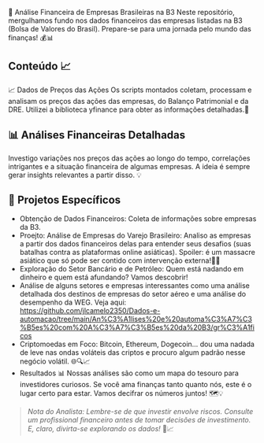 🚀 Análise Financeira de Empresas Brasileiras na B3
Neste repositório, mergulhamos fundo nos dados financeiros das empresas listadas na B3 (Bolsa de Valores do Brasil). Prepare-se para uma jornada pelo mundo das finanças! 💰📊

## Conteúdo 📈
📈 Dados de Preços das Ações
Os scripts montados coletam, processam e analisam os preços das ações das empresas, do Balanço Patrimonial e da DRE. Utilizei a biblioteca yfinance para obter as informações detalhadas.💪

## 📊 Análises Financeiras Detalhadas
Investigo variações nos preços das ações ao longo do tempo, correlações intrigantes e a situação financeira de algumas empresas. A ideia é sempre gerar insights relevantes a partir disso. 💡

## 🌟 Projetos Específicos
- Obtenção de Dados Financeiros: Coleta de informações sobre empresas da B3.
- Proejto: Análise de Empresas do Varejo Brasileiro: Analiso as empresas a partir dos dados financeiros delas para entender seus desafios (suas batalhas contra as plataformas online asiáticas). Spoiler: é um massacre asiático que só pode ser contido com intervenção externa!🤫😉
- Exploração do Setor Bancário e de Petróleo: Quem está nadando em dinheiro e quem está afundando? Vamos descobrir!
- Análise de alguns setores e empresas interessantes como uma análise detalhada dos destinos de empresas do setor aéreo e uma análise do desempenho da WEG. Veja aqui: https://github.com/jlcamelo2350/Dados-e-automacao/tree/main/An%C3%A1lises%20e%20automa%C3%A7%C3%B5es%20com%20A%C3%A7%C3%B5es%20da%20B3/gr%C3%A1ficos
- Criptomoedas em Foco: Bitcoin, Ethereum, Dogecoin… dou uma nadada de leve nas ondas voláteis das criptos e procuro algum padrão nesse negócio volátil. 🌐🔍📈
- Resultados 📊
Nossas análises são como um mapa do tesouro para investidores curiosos. Se você ama finanças tanto quanto nós, este é o lugar certo para estar. Vamos decifrar os números juntos! 🗺️💡

> *Nota do Analista: Lembre-se de que investir envolve riscos. Consulte um profissional financeiro antes de tomar decisões de investimento. E, claro, divirta-se explorando os dados!* 🎉📈

